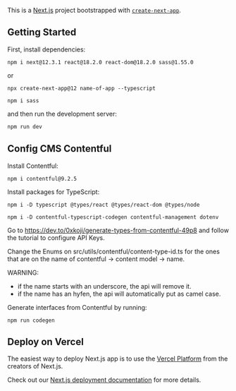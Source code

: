This is a [Next.js](https://nextjs.org/) project bootstrapped with [`create-next-app`](https://github.com/vercel/next.js/tree/canary/packages/create-next-app).

## Getting Started

First, install dependencies:
```
npm i next@12.3.1 react@18.2.0 react-dom@18.2.0 sass@1.55.0
```
or
```
npx create-next-app@12 name-of-app --typescript

npm i sass
```

and then run the development server:

```bash
npm run dev
```

## Config CMS Contentful

Install Contentful:
```
npm i contentful@9.2.5
```

Install packages for TypeScript:
```
npm i -D typescript @types/react @types/react-dom @types/node

npm i -D contentful-typescript-codegen contentful-management dotenv
```

Go to https://dev.to/0xkoji/generate-types-from-contentful-49p8 and follow the tutorial to configure API Keys.

Change the Enums on src/utils/contentful/content-type-id.ts for the ones that are on the name of contentful -> content model -> name.

WARNING: 
- if the name starts with an underscore, the api will remove it.
- if the name has an hyfen, the api will automatically put as camel case.

Generate interfaces from Contentful by running:
```
npm run codegen
```

## Deploy on Vercel

The easiest way to deploy Next.js app is to use the [Vercel Platform](https://vercel.com/new?utm_medium=default-template&filter=next.js&utm_source=create-next-app&utm_campaign=create-next-app-readme) from the creators of Next.js.

Check out our [Next.js deployment documentation](https://nextjs.org/docs/deployment) for more details.
